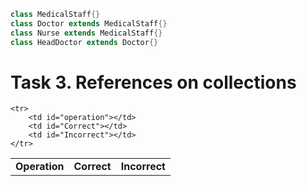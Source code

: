 ```java
class MedicalStaff{}
class Doctor extends MedicalStaff{}
class Nurse extends MedicalStaff{}
class HeadDoctor extends Doctor{}
```
<h1>Task 3. References on collections</h1>
<table>
	<tr>
		<td><b>Operation</b></td>
		<td><b>Correct</b></td>
		<td><b>Incorrect</b></td>
	</tr>
	
	<tr>
		<td id="operation"></td>
		<td id="Correct"></td>
		<td id="Incorrect"></td>
	</tr>
</table>